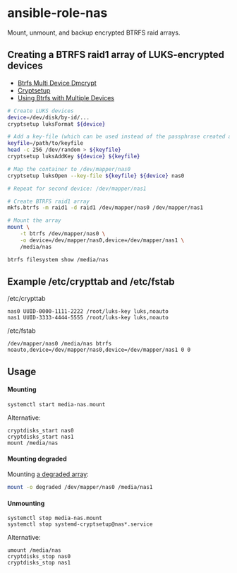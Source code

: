 # ansible-role-nas

Mount, unmount, and backup encrypted BTRFS raid arrays.

## Creating a BTRFS raid1 array of LUKS-encrypted devices

- [Btrfs Multi Device Dmcrypt](http://marc.merlins.org/perso/btrfs/post_2014-04-27_Btrfs-Multi-Device-Dmcrypt.html)
- [Cryptsetup](https://gitlab.com/cryptsetup/cryptsetup)
- [Using Btrfs with Multiple Devices](https://btrfs.wiki.kernel.org/index.php/Using_Btrfs_with_Multiple_Devices)

```bash
# Create LUKS devices
device=/dev/disk/by-id/...
cryptsetup luksFormat ${device}

# Add a key-file (which can be used instead of the passphrase created above)
keyfile=/path/to/keyfile
head -c 256 /dev/random > ${keyfile}
cryptsetup luksAddKey ${device} ${keyfile}

# Map the container to /dev/mapper/nas0
cryptsetup luksOpen --key-file ${keyfile} ${device} nas0

# Repeat for second device: /dev/mapper/nas1

# Create BTRFS raid1 array
mkfs.btrfs -m raid1 -d raid1 /dev/mapper/nas0 /dev/mapper/nas1

# Mount the array
mount \
    -t btrfs /dev/mapper/nas0 \
    -o device=/dev/mapper/nas0,device=/dev/mapper/nas1 \
    /media/nas

btrfs filesystem show /media/nas
```

## Example /etc/crypttab and /etc/fstab

/etc/crypttab

```
nas0 UUID-0000-1111-2222 /root/luks-key luks,noauto
nas1 UUID-3333-4444-5555 /root/luks-key luks,noauto

```

/etc/fstab

```
/dev/mapper/nas0 /media/nas btrfs noauto,device=/dev/mapper/nas0,device=/dev/mapper/nas1 0 0
```

## Usage

#### Mounting

```
systemctl start media-nas.mount
```

Alternative:

```
cryptdisks_start nas0
cryptdisks_start nas1
mount /media/nas
```

#### Mounting degraded

Mounting [a degraded array](https://btrfs.wiki.kernel.org/index.php/Using_Btrfs_with_Multiple_Devices#Replacing_failed_devices):

```bash
mount -o degraded /dev/mapper/nas0 /media/nas1
```

#### Unmounting

```
systemctl stop media-nas.mount
systemctl stop systemd-cryptsetup@nas*.service
```

Alternative:

```
umount /media/nas
cryptdisks_stop nas0
cryptdisks_stop nas1
```
